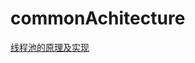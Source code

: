# commonAchitecture

[线程池的原理及实现](https://github.com/936187425/commonAchitecture/tree/master/threadPool)
